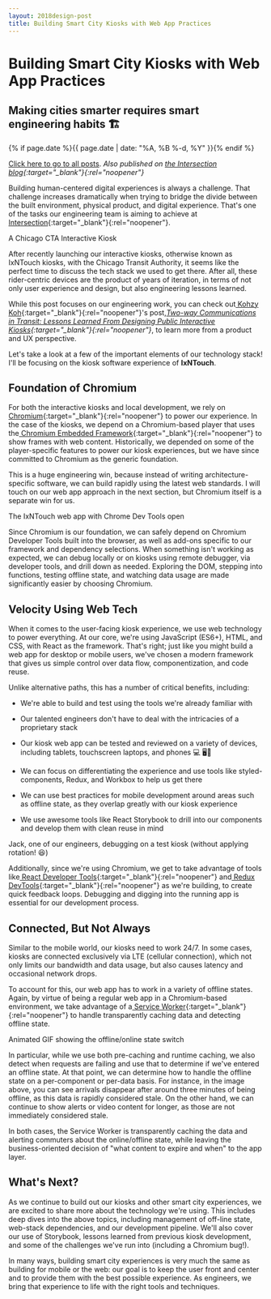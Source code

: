 ```yaml
---
layout: 2018design-post
title: Building Smart City Kiosks with Web App Practices
---
```


# Building Smart City Kiosks with Web App Practices

## Making cities smarter requires smart engineering habits 🏗️

{% if page.date %}{{ page.date | date: "%A, %B %-d, %Y" }}{% endif %}

[Click here to go to all posts](/posts/). *Also published on [the Intersection blog](https://ixn.intersection.com/building-smart-city-kiosks-with-web-app-practices-b99ccb1134f4){:target="_blank"}{:rel="noopener"}*

Building human-centered digital experiences is always a challenge. That challenge increases dramatically when trying to bridge the divide between the built environment, physical product, and digital experience. That's one of the tasks our engineering team is aiming to achieve at [Intersection](https://www.intersection.com){:target="_blank"}{:rel="noopener"}.

<div class="center width70"><amp-img src="/images/posts/2019-02-12_1.jpg" width="2600" height="1733" alt="A Chicago CTA Interactive Kiosk" layout="responsive"></amp-img></div>
<figcaption class="center">A Chicago CTA Interactive Kiosk</figcaption>

After recently launching our interactive kiosks, otherwise known as IxNTouch kiosks, with the Chicago Transit Authority, it seems like the perfect time to discuss the tech stack we used to get there. After all, these rider-centric devices are the product of years of iteration, in terms of not only user experience and design, but also engineering lessons learned.

While this post focuses on our engineering work, you can check out[ Kohzy Koh](https://ixn.intersection.com/@kohzy){:target="_blank"}{:rel="noopener"}'s post,*[Two-way Communications in Transit: Lessons Learned From Designing Public Interactive Kiosks](https://ixn.intersection.com/two-way-communications-in-transit-lessons-learned-from-designing-public-interactive-kiosks-d930a487c5ef){:target="_blank"}{:rel="noopener"}*, to learn more from a product and UX perspective.

Let's take a look at a few of the important elements of our technology stack! I'll be focusing on the kiosk software experience of **IxNTouch**.

## Foundation of Chromium

For both the interactive kiosks and local development, we rely on[ Chromium](https://www.chromium.org){:target="_blank"}{:rel="noopener"} to power our experience. In the case of the kiosks, we depend on a Chromium-based player that uses the[ Chromium Embedded Framework](https://en.wikipedia.org/wiki/Chromium_Embedded_Framework){:target="_blank"}{:rel="noopener"} to show frames with web content. Historically, we depended on some of the player-specific features to power our kiosk experiences, but we have since committed to Chromium as the generic foundation.

This is a huge engineering win, because instead of writing architecture-specific software, we can build rapidly using the latest web standards. I will touch on our web app approach in the next section, but Chromium itself is a separate win for us.

<div class="center width70"><amp-img src="/images/posts/2019-02-12_2.png" width="1280" height="821" alt="The IxNTouch web app with Chrome Dev Tools open" layout="responsive"></amp-img></div>
<figcaption class="center">The IxNTouch web app with Chrome Dev Tools open</figcaption>

Since Chromium is our foundation, we can safely depend on Chromium Developer Tools built into the browser, as well as add-ons specific to our framework and dependency selections. When something isn't working as expected, we can debug locally or on kiosks using remote debugger, via developer tools, and drill down as needed. Exploring the DOM, stepping into functions, testing offline state, and watching data usage are made significantly easier by choosing Chromium.

## Velocity Using Web Tech

When it comes to the user-facing kiosk experience, we use web technology to power everything. At our core, we're using JavaScript (ES6+), HTML, and CSS, with React as the framework. That's right; just like you might build a web app for desktop or mobile users, we've chosen a modern framework that gives us simple control over data flow, componentization, and code reuse.

Unlike alternative paths, this has a number of critical benefits, including:

* We're able to build and test using the tools we're already familiar with

* Our talented engineers don't have to deal with the intricacies of a proprietary stack

* Our kiosk web app can be tested and reviewed on a variety of devices, including tablets, touchscreen laptops, and phones 💻 🖥📱

* We can focus on differentiating the experience and use tools like styled-components, Redux, and Workbox to help us get there

* We can use best practices for mobile development around areas such as offline state, as they overlap greatly with our kiosk experience

* We use awesome tools like React Storybook to drill into our components and develop them with clean reuse in mind

<div class="center width70"><amp-img src="/images/posts/2019-02-12_3.jpg" width="960" height="1280" alt="Jack, one of our engineers, debugging on a test kiosk (without applying rotation! 😆)" layout="responsive"></amp-img></div>
<figcaption class="center">Jack, one of our engineers, debugging on a test kiosk (without applying rotation! 😆)</figcaption>

Additionally, since we're using Chromium, we get to take advantage of tools like[ React Developer Tools](https://chrome.google.com/webstore/detail/react-developer-tools/fmkadmapgofadopljbjfkapdkoienihi?hl=en){:target="_blank"}{:rel="noopener"} and[ Redux DevTools](https://chrome.google.com/webstore/detail/redux-devtools/lmhkpmbekcpmknklioeibfkpmmfibljd?hl=en){:target="_blank"}{:rel="noopener"} as we're building, to create quick feedback loops. Debugging and digging into the running app is essential for our development process.

## Connected, But Not Always

Similar to the mobile world, our kiosks need to work 24/7. In some cases, kiosks are connected exclusively via LTE (cellular connection), which not only limits our bandwidth and data usage, but also causes latency and occasional network drops.

To account for this, our web app has to work in a variety of offline states. Again, by virtue of being a regular web app in a Chromium-based environment, we take advantage of a[ Service Worker](https://developer.mozilla.org/en-US/docs/Web/API/Service_Worker_API){:target="_blank"}{:rel="noopener"} to handle transparently caching data and detecting offline state.

<div class="center width70"><amp-img src="/images/posts/2019-02-12_4.gif" width="540" height="960" alt="Animated GIF showing the offline/online state switch" layout="responsive"></amp-img></div>
<figcaption class="center">Animated GIF showing the offline/online state switch</figcaption>

In particular, while we use both pre-caching and runtime caching, we also detect when requests are failing and use that to determine if we've entered an offline state. At that point, we can determine how to handle the offline state on a per-component or per-data basis. For instance, in the image above, you can see arrivals disappear after around three minutes of being offline, as this data is rapidly considered stale. On the other hand, we can continue to show alerts or video content for longer, as those are not immediately considered stale.

In both cases, the Service Worker is transparently caching the data and alerting commuters about the online/offline state, while leaving the business-oriented decision of "what content to expire and when" to the app layer.

## What's Next?

As we continue to build out our kiosks and other smart city experiences, we are excited to share more about the technology we're using. This includes deep dives into the above topics, including management of off-line state, web-stack dependencies, and our development pipeline. We'll also cover our use of Storybook, lessons learned from previous kiosk development, and some of the challenges we've run into (including a Chromium bug!).

In many ways, building smart city experiences is very much the same as building for mobile or the web: our goal is to keep the user front and center and to provide them with the best possible experience. As engineers, we bring that experience to life with the right tools and techniques.

